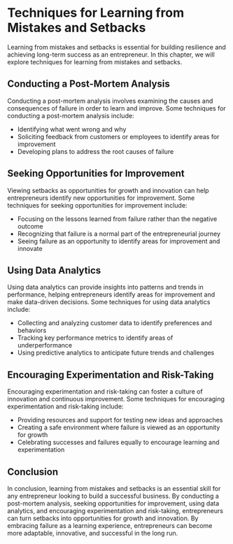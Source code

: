Techniques for Learning from Mistakes and Setbacks
===========================================================================================================

Learning from mistakes and setbacks is essential for building resilience and achieving long-term success as an entrepreneur. In this chapter, we will explore techniques for learning from mistakes and setbacks.

Conducting a Post-Mortem Analysis
---------------------------------

Conducting a post-mortem analysis involves examining the causes and consequences of failure in order to learn and improve. Some techniques for conducting a post-mortem analysis include:

* Identifying what went wrong and why
* Soliciting feedback from customers or employees to identify areas for improvement
* Developing plans to address the root causes of failure

Seeking Opportunities for Improvement
-------------------------------------

Viewing setbacks as opportunities for growth and innovation can help entrepreneurs identify new opportunities for improvement. Some techniques for seeking opportunities for improvement include:

* Focusing on the lessons learned from failure rather than the negative outcome
* Recognizing that failure is a normal part of the entrepreneurial journey
* Seeing failure as an opportunity to identify areas for improvement and innovate

Using Data Analytics
--------------------

Using data analytics can provide insights into patterns and trends in performance, helping entrepreneurs identify areas for improvement and make data-driven decisions. Some techniques for using data analytics include:

* Collecting and analyzing customer data to identify preferences and behaviors
* Tracking key performance metrics to identify areas of underperformance
* Using predictive analytics to anticipate future trends and challenges

Encouraging Experimentation and Risk-Taking
-------------------------------------------

Encouraging experimentation and risk-taking can foster a culture of innovation and continuous improvement. Some techniques for encouraging experimentation and risk-taking include:

* Providing resources and support for testing new ideas and approaches
* Creating a safe environment where failure is viewed as an opportunity for growth
* Celebrating successes and failures equally to encourage learning and experimentation

Conclusion
----------

In conclusion, learning from mistakes and setbacks is an essential skill for any entrepreneur looking to build a successful business. By conducting a post-mortem analysis, seeking opportunities for improvement, using data analytics, and encouraging experimentation and risk-taking, entrepreneurs can turn setbacks into opportunities for growth and innovation. By embracing failure as a learning experience, entrepreneurs can become more adaptable, innovative, and successful in the long run.
